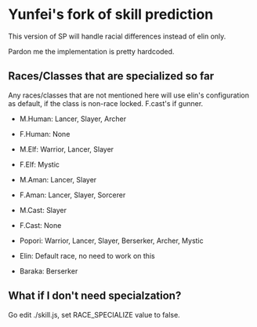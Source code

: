 # Yunfei's fork of skill prediction

This version of SP will handle racial differences instead of elin only.

Pardon me the implementation is pretty hardcoded.


## Races/Classes that are specialized so far

Any races/classes that are not mentioned here will use elin's configuration as default, if the class is non-race locked. F.cast's if gunner.

- M.Human: Lancer, Slayer, Archer

- F.Human: None

- M.Elf: Warrior, Lancer, Slayer

- F.Elf: Mystic

- M.Aman: Lancer, Slayer

- F.Aman: Lancer, Slayer, Sorcerer

- M.Cast: Slayer

- F.Cast: None

- Popori: Warrior, Lancer, Slayer, Berserker, Archer, Mystic

- Elin: Default race, no need to work on this

- Baraka: Berserker


## What if I don't need specialzation?

Go edit ./skill.js, set RACE_SPECIALIZE value to false.
